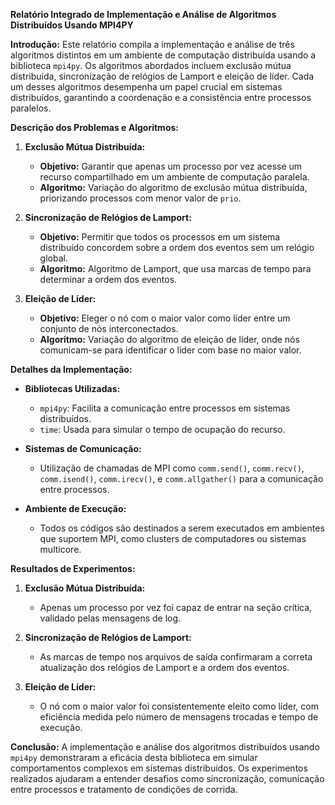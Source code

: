 **Relatório Integrado de Implementação e Análise de Algoritmos Distribuídos Usando MPI4PY**

**Introdução:**
Este relatório compila a implementação e análise de três algoritmos distintos em um ambiente de computação distribuída usando a biblioteca `mpi4py`. Os algoritmos abordados incluem exclusão mútua distribuída, sincronização de relógios de Lamport e eleição de líder. Cada um desses algoritmos desempenha um papel crucial em sistemas distribuídos, garantindo a coordenação e a consistência entre processos paralelos.

**Descrição dos Problemas e Algoritmos:**

1. **Exclusão Mútua Distribuída:**
   - **Objetivo:** Garantir que apenas um processo por vez acesse um recurso compartilhado em um ambiente de computação paralela.
   - **Algoritmo:** Variação do algoritmo de exclusão mútua distribuída, priorizando processos com menor valor de `prio`.

2. **Sincronização de Relógios de Lamport:**
   - **Objetivo:** Permitir que todos os processos em um sistema distribuído concordem sobre a ordem dos eventos sem um relógio global.
   - **Algoritmo:** Algoritmo de Lamport, que usa marcas de tempo para determinar a ordem dos eventos.

3. **Eleição de Líder:**
   - **Objetivo:** Eleger o nó com o maior valor como líder entre um conjunto de nós interconectados.
   - **Algoritmo:** Variação do algoritmo de eleição de líder, onde nós comunicam-se para identificar o líder com base no maior valor.

**Detalhes da Implementação:**

- **Bibliotecas Utilizadas:**
  - `mpi4py`: Facilita a comunicação entre processos em sistemas distribuídos.
  - `time`: Usada para simular o tempo de ocupação do recurso.

- **Sistemas de Comunicação:**
  - Utilização de chamadas de MPI como `comm.send()`, `comm.recv()`, `comm.isend()`, `comm.irecv()`, e `comm.allgather()` para a comunicação entre processos.

- **Ambiente de Execução:**
  - Todos os códigos são destinados a serem executados em ambientes que suportem MPI, como clusters de computadores ou sistemas multicore.

**Resultados de Experimentos:**

1. **Exclusão Mútua Distribuída:**
   - Apenas um processo por vez foi capaz de entrar na seção crítica, validado pelas mensagens de log.

2. **Sincronização de Relógios de Lamport:**
   - As marcas de tempo nos arquivos de saída confirmaram a correta atualização dos relógios de Lamport e a ordem dos eventos.

3. **Eleição de Líder:**
   - O nó com o maior valor foi consistentemente eleito como líder, com eficiência medida pelo número de mensagens trocadas e tempo de execução.

**Conclusão:**
A implementação e análise dos algoritmos distribuídos usando `mpi4py` demonstraram a eficácia desta biblioteca em simular comportamentos complexos em sistemas distribuídos. Os experimentos realizados ajudaram a entender desafios como sincronização, comunicação entre processos e tratamento de condições de corrida.
